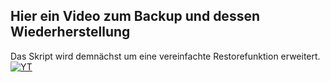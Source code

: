 
##  Hier ein Video zum Backup und dessen Wiederherstellung
Das Skript wird demnächst um eine vereinfachte Restorefunktion erweitert.
[![YT](https://ei23.de/bilder/YTthumbs/_yG0uWeRCDI.webp)](https://www.youtube.com/watch?v=_yG0uWeRCDI)
